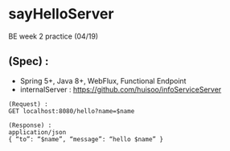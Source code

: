 # sayHelloServer
BE week 2 practice (04/19)


## (Spec) :
- Spring 5+, Java 8+, WebFlux, Functional Endpoint
- internalServer : https://github.com/huisoo/infoServiceServer

```
(Request) :
GET localhost:8080/hello?name=$name
```

```
(Response) :
application/json
{ “to”: “$name”, “message”: “hello $name” }
```
